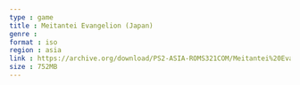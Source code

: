 ```yaml
---
type : game
title : Meitantei Evangelion (Japan)
genre : 
format : iso
region : asia
link : https://archive.org/download/PS2-ASIA-ROMS321COM/Meitantei%20Evangelion%20%28Japan%29.7z
size : 752MB
---
```

